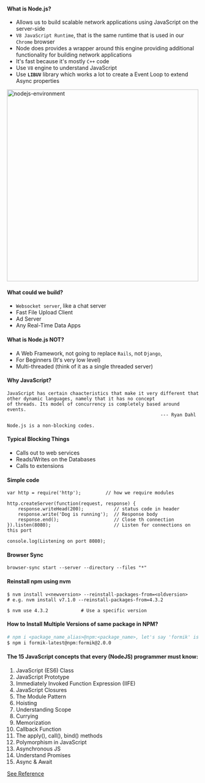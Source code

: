 #### What is Node.js?
- Allows us to build scalable network applications using JavaScript on the server-side
- `V8 JavaScript Runtime`, that is the same runtime that is used in our `Chrome` browser
- Node does provides a wrapper around this engine providing additional functionality for building network applications
- It's fast because it's mostly `C++` code
- Use `V8` engine to understand JavaScript
- Use **`LIBUV`** library which works a lot to create a Event Loop to extend Async properties

<img src="../../images/nodejs-environment.png" alt="nodejs-environment" width="500px"/>

#### What could we build?
- `Websocket server`, like a chat server
- Fast File Upload Client
- Ad Server
- Any Real-Time Data Apps

#### What is Node.js NOT?
- A Web Framework, not going to replace `Rails`, not `Django`,  
- For Beginners (It's very low level)
- Multi-threaded (think of it as a single threaded server)

#### Why JavaScript?
```
JavaScript has certain chaacteristics that make it very different that other dynamic languages, namely that it has no concept
of threads. Its model of concurrency is completely based around events.
                                                        --- Ryan Dahl
```

`Node.js is a non-blocking codes.`

#### Typical Blocking Things
- Calls out to web services
- Reads/Writes on the Databases
- Calls to extensions

#### Simple code

```
var http = require('http');         // how we require modules

http.createServer(function(request, response) {
    response.writeHead(200);           // status code in header
    response.write('Dog is running');  // Response body       
    response.end();                    // Close th connection
}).listen(8080);                       // Listen for connections on this port

console.log(Listening on port 8080);
```

#### Browser Sync
```
browser-sync start --server --directory --files "*"
```

#### Reinstall npm using nvm

    $ nvm install v<newversion> --reinstall-packages-from=<oldversion>
    # e.g. nvm install v7.1.0 --reinstall-packages-from=4.3.2

    $ nvm use 4.3.2            # Use a specific version

#### How to Install Multiple Versions of same package in NPM?

```sh
# npm i <package_name_alias>@npm:<package_name>, let's say 'formik' is the package name
$ npm i formik-latest@npm:formik@2.0.0

```

#### The 15 JavaScript concepts that every (NodeJS) programmer must know:

1. JavaScript (ES6) Class
2. JavaScript Prototype
3. Immediately Invoked Function Expression (IIFE)
4. JavaScript Closures
5. The Module Pattern
6. Hoisting
7. Understanding Scope
8. Currying
9. Memorization
10. Callback Function
11. The apply(), call(), bind() methods
12. Polymorphism in JavaScript
13. Asynchronous JS
14. Understand Promises
15. Async & Await

[See Reference](https://medium.com/@madasamy/15-javascript-concepts-that-every-nodejs-programmer-must-to-know-6894f5157cb7)